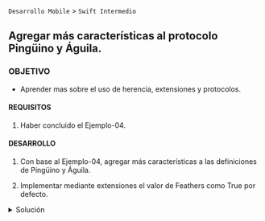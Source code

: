  

`Desarrollo Mobile` > `Swift Intermedio` 

	
## Agregar más características al protocolo Pingüino y Águila.

### OBJETIVO 

- Aprender mas sobre el uso de herencia, extensiones y protocolos.

#### REQUISITOS 

1. Haber concluido el Ejemplo-04.

#### DESARROLLO

1. Con base al Ejemplo-04, agregar más características a las definiciones de Pingüino y Águila.

2. Implementar mediante extensiones el valor de Feathers como True por defecto.

<details>
        <summary>Solución</summary>
<p> Agregamos protocolos con mas carácteristicas, como: </p>

```
protocol Beauty {
  var isCute: Bool { get set }
  var isElegant: Bool { get set }
}

protocol Resistant {
  var cold: Bool { get set }
}

protocol Power {
  var powerful: Bool { get set }
}
```

<p>Comformamos el Protocolo en cada definición. </p>

```
struct Penguin: Bird, Swimmable, Beauty, Resistant {
  var isElegant: Bool
  var isCute: Bool
  var cold: Bool
}

struct Eagle: Bird, Flyable, Power, Beauty {
  var powerful: Bool
  var isCute: Bool
  var isElegant: Bool
}
```
</details>
